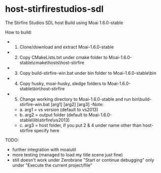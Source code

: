 # host-stirfirestudios-sdl
The Stirfire Studios SDL host
Build using Moai 1.6.0-stable

How to build:
- 1. Clone/download and extract Moai-1.6.0-stable
- 2. Copy CMakeLists.txt under cmake folder to Moai-1.6.0-stable\cmake\hosts\host-stirfire
- 3. Copy build-stirfire-win.bat under bin folder to Moai-1.6.0-stable\bin
- 4. Copy husky, moai-husky, sledge folders to Moai-1.6.0-stable\bin\host-stirfire
- 5. Change working directory to Moai-1.6.0-stable and run bin\build-stirfire-win.bat [arg1] [arg2] [arg3]
-Note:   
  + a. arg1 = vs version (default to vs2013)
  + b. arg2 = output folder (default to Moai-1.6.0-stable\lib\stirfire\vs2013)
  + c. arg3 = host folder, if you put 2 & 4 under name other than host-stirfire specify here
  
TODO:
- further integration with moaiutil 
- more testing (managed to load my title scene just fine)
- still doesn't work under Zerobrane "Start or continue debugging" only under "Execute the current project/file"
